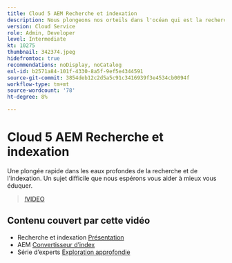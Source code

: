 ```yaml
---
title: Cloud 5 AEM Recherche et indexation
description: Nous plongeons nos orteils dans l'océan qui est la recherche et l'indexation.
version: Cloud Service
role: Admin, Developer
level: Intermediate
kt: 10275
thumbnail: 342374.jpeg
hidefromtoc: true
recommendations: noDisplay, noCatalog
exl-id: b2571a84-101f-4330-8a5f-9ef5e4344591
source-git-commit: 3854deb12c2d5a5c91c3416939f3e4534cb0094f
workflow-type: tm+mt
source-wordcount: '78'
ht-degree: 8%

---
```


# Cloud 5 AEM Recherche et indexation

Une plongée rapide dans les eaux profondes de la recherche et de l&#39;indexation. Un sujet difficile que nous espérons vous aider à mieux vous éduquer.

>[!VIDEO](https://video.tv.adobe.com/v/342374)

## Contenu couvert par cette vidéo

+ Recherche et indexation [Présentation](https://experienceleague.adobe.com/docs/experience-manager-cloud-service/content/operations/indexing.html?lang=fr)
+ AEM [Convertisseur d’index](https://experienceleague.adobe.com/docs/experience-manager-cloud-service/content/migration-journey/refactoring-tools/index-converter.html)
+ Série d’experts [Exploration approfondie](../../cloud-service/migration/moving-to-aem-as-a-cloud-service/search-and-indexing.md)
